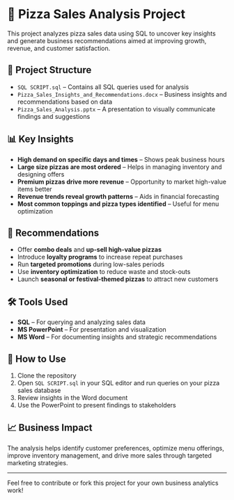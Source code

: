# 🍕 Pizza Sales Analysis Project

This project analyzes pizza sales data using SQL to uncover key insights and generate business recommendations aimed at improving growth, revenue, and customer satisfaction.

## 📁 Project Structure

- `SQL SCRIPT.sql` – Contains all SQL queries used for analysis
- `Pizza_Sales_Insights_and_Recommendations.docx` – Business insights and recommendations based on data
- `Pizza_Sales_Analysis.pptx` – A presentation to visually communicate findings and suggestions

## 📊 Key Insights

- **High demand on specific days and times** – Shows peak business hours
- **Large size pizzas are most ordered** – Helps in managing inventory and designing offers
- **Premium pizzas drive more revenue** – Opportunity to market high-value items better
- **Revenue trends reveal growth patterns** – Aids in financial forecasting
- **Most common toppings and pizza types identified** – Useful for menu optimization

## 🚀 Recommendations

- Offer **combo deals** and **up-sell high-value pizzas**
- Introduce **loyalty programs** to increase repeat purchases
- Run **targeted promotions** during low-sales periods
- Use **inventory optimization** to reduce waste and stock-outs
- Launch **seasonal or festival-themed pizzas** to attract new customers

## 🛠️ Tools Used

- **SQL** – For querying and analyzing sales data
- **MS PowerPoint** – For presentation and visualization
- **MS Word** – For documenting insights and strategic recommendations

## 📌 How to Use

1. Clone the repository
2. Open `SQL SCRIPT.sql` in your SQL editor and run queries on your pizza sales database
3. Review insights in the Word document
4. Use the PowerPoint to present findings to stakeholders

## 📈 Business Impact

The analysis helps identify customer preferences, optimize menu offerings, improve inventory management, and drive more sales through targeted marketing strategies.

---

Feel free to contribute or fork this project for your own business analytics work!
